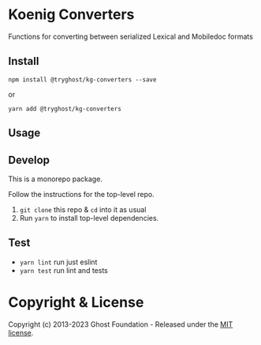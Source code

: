 # Koenig Converters

Functions for converting between serialized Lexical and Mobiledoc formats

## Install

`npm install @tryghost/kg-converters --save`

or

`yarn add @tryghost/kg-converters`

## Usage


## Develop

This is a monorepo package.

Follow the instructions for the top-level repo.
1. `git clone` this repo & `cd` into it as usual
2. Run `yarn` to install top-level dependencies.



## Test

- `yarn lint` run just eslint
- `yarn test` run lint and tests



# Copyright & License 

Copyright (c) 2013-2023 Ghost Foundation - Released under the [MIT license](LICENSE).